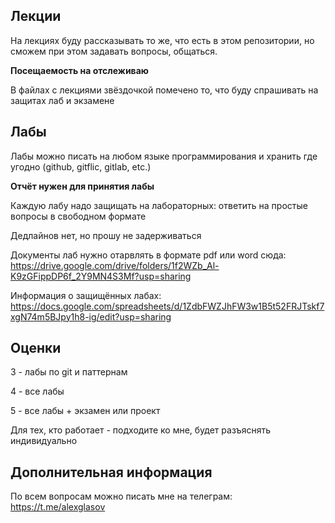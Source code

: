  ## Лекции

На лекциях буду рассказывать то же, что есть в этом репозитории, но сможем при этом задавать вопросы, общаться.

**Посещаемость на отслеживаю**

В файлах с лекциями звёздочкой помечено то, что буду спрашивать на защитах лаб и экзамене

## Лабы

Лабы можно писать на любом языке программирования и хранить где угодно (github, gitflic, gitlab, etc.)

**Отчёт нужен для принятия лабы**

Каждую лабу надо защищать на лабораторных: ответить на простые вопросы в свободном формате

Дедлайнов нет, но прошу не задерживаться

Документы лаб нужно отарвлять в формате pdf или word сюда: https://drive.google.com/drive/folders/1f2WZb_Al-K9zGFippDP6f_2Y9MN4S3Mf?usp=sharing

Информация о защищённых лабах: https://docs.google.com/spreadsheets/d/1ZdbFWZJhFW3w1B5t52FRJTskf7xgN74m5BJpy1h8-ig/edit?usp=sharing

## Оценки

3 - лабы по git и паттернам

4 - все лабы

5 - все лабы + экзамен или проект

Для тех, кто работает - подходите ко мне, будет разъяснять индивидуально

## Дополнительная информация

По всем вопросам можно писать мне на телеграм: https://t.me/alexglasov
